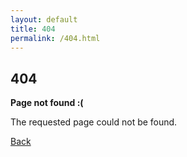 ```yaml
---
layout: default
title: 404
permalink: /404.html
---
```


## 404

<strong>Page not found :(</strong>

The requested page could not be found.

<a href="/" class="link-body-emphasis link-underline link-underline-opacity-0">Back</a>
